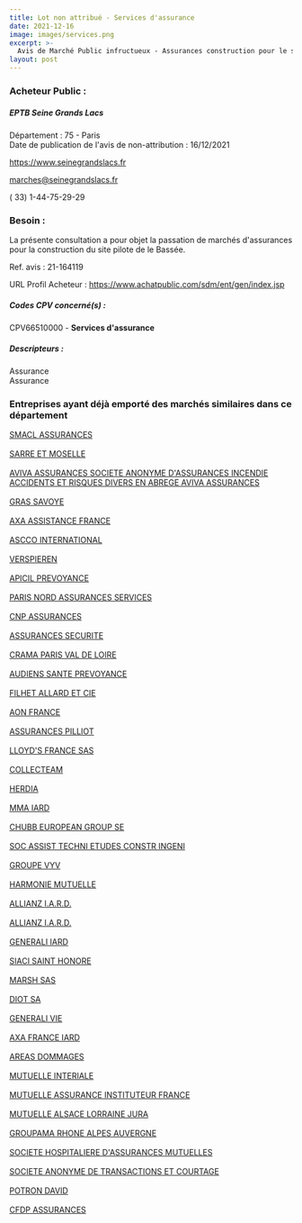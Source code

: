 ```yaml
---
title: Lot non attribué - Services d'assurance
date: 2021-12-16
image: images/services.png
excerpt: >-
  Avis de Marché Public infructueux - Assurances construction pour le site pilote de le Bassée.
layout: post
---
```


### Acheteur Public :
##### EPTB Seine Grands Lacs
Département : 75 - Paris<br/>
Date de publication de l'avis de non-attribution : 16/12/2021


https://www.seinegrandslacs.fr

marches@seinegrandslacs.fr

( 33) 1-44-75-29-29
### Besoin :

La présente consultation a pour objet la passation de marchés d'assurances pour la construction du site pilote de le Bassée.

Ref. avis : 21-164119

URL Profil Acheteur : https://www.achatpublic.com/sdm/ent/gen/index.jsp

##### Codes CPV concerné(s) :
CPV66510000 - **Services d'assurance** <br/>

##### Descripteurs :
Assurance <br/>
Assurance <br/>

### Entreprises ayant déjà emporté des marchés similaires dans ce département
<a href="/entreprise-544/siren-301309605">SMACL ASSURANCES</a><br/><br/>
<a href="/entreprise-544/siren-301573143">SARRE ET MOSELLE</a><br/><br/>
<a href="/entreprise-544/siren-306522665">AVIVA ASSURANCES SOCIETE ANONYME D'ASSURANCES INCENDIE ACCIDENTS ET RISQUES DIVERS EN ABREGE AVIVA ASSURANCES</a><br/><br/>
<a href="/entreprise-545/siren-311248637">GRAS SAVOYE</a><br/><br/>
<a href="/entreprise-545/siren-311338339">AXA ASSISTANCE FRANCE</a><br/><br/>
<a href="/entreprise-546/siren-321164956">ASCCO INTERNATIONAL</a><br/><br/>
<a href="/entreprise-546/siren-321502049">VERSPIEREN</a><br/><br/>
<a href="/entreprise-546/siren-321862500">APICIL PREVOYANCE</a><br/><br/>
<a href="/entreprise-549/siren-341539815">PARIS NORD ASSURANCES SERVICES</a><br/><br/>
<a href="/entreprise-549/siren-341737062">CNP ASSURANCES</a><br/><br/>
<a href="/entreprise-550/siren-350171831">ASSURANCES SECURITE</a><br/><br/>
<a href="/entreprise-552/siren-382285260">CRAMA PARIS VAL DE LOIRE</a><br/><br/>
<a href="/entreprise-552/siren-384268413">AUDIENS SANTE PREVOYANCE</a><br/><br/>
<a href="/entreprise-554/siren-393666581">FILHET ALLARD ET CIE</a><br/><br/>
<a href="/entreprise-557/siren-414572248">AON FRANCE</a><br/><br/>
<a href="/entreprise-558/siren-422060236">ASSURANCES PILLIOT</a><br/><br/>
<a href="/entreprise-558/siren-422066613">LLOYD'S FRANCE SAS</a><br/><br/>
<a href="/entreprise-558/siren-422092817">COLLECTEAM</a><br/><br/>
<a href="/entreprise-561/siren-438556649">HERDIA</a><br/><br/>
<a href="/entreprise-561/siren-440048882">MMA IARD</a><br/><br/>
<a href="/entreprise-563/siren-450327374">CHUBB EUROPEAN GROUP SE</a><br/><br/>
<a href="/entreprise-563/siren-453875783">SOC ASSIST TECHNI ETUDES CONSTR INGENI</a><br/><br/>
<a href="/entreprise-571/siren-532661832">GROUPE VYV</a><br/><br/>
<a href="/entreprise-572/siren-538518473">HARMONIE MUTUELLE</a><br/><br/>
<a href="/entreprise-572/siren-542110291">ALLIANZ I.A.R.D.</a><br/><br/>
<a href="/entreprise-572/siren-542110291">ALLIANZ I.A.R.D.</a><br/><br/>
<a href="/entreprise-572/siren-552062663">GENERALI IARD</a><br/><br/>
<a href="/entreprise-572/siren-572059939">SIACI SAINT HONORE</a><br/><br/>
<a href="/entreprise-572/siren-572174415">MARSH SAS</a><br/><br/>
<a href="/entreprise-573/siren-582013736">DIOT SA</a><br/><br/>
<a href="/entreprise-573/siren-602062481">GENERALI VIE</a><br/><br/>
<a href="/entreprise-573/siren-722057460">AXA FRANCE IARD</a><br/><br/>
<a href="/entreprise-574/siren-775670466">AREAS DOMMAGES</a><br/><br/>
<a href="/entreprise-574/siren-775685365">MUTUELLE INTERIALE</a><br/><br/>
<a href="/entreprise-574/siren-775709702">MUTUELLE ASSURANCE INSTITUTEUR FRANCE</a><br/><br/>
<a href="/entreprise-575/siren-778945287">MUTUELLE ALSACE LORRAINE JURA</a><br/><br/>
<a href="/entreprise-575/siren-779838366">GROUPAMA RHONE ALPES AUVERGNE</a><br/><br/>
<a href="/entreprise-575/siren-779860881">SOCIETE HOSPITALIERE D'ASSURANCES MUTUELLES</a><br/><br/>
<a href="/entreprise-575/siren-784395725">SOCIETE ANONYME DE TRANSACTIONS ET COURTAGE</a><br/><br/>
<a href="/entreprise-577/siren-808728687">POTRON DAVID</a><br/><br/>
<a href="/entreprise-582/siren-958506156">CFDP ASSURANCES</a><br/><br/>
